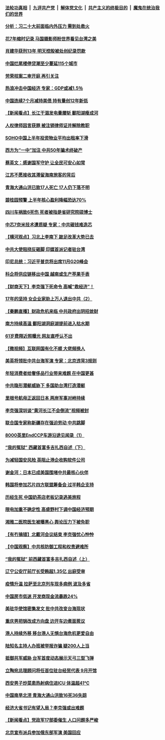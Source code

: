 ####  [法轮功真相](../../../../basic/blob/master/README.md?t=08191731) &nbsp;|&nbsp; [九评共产党](../../../../9ping.md/blob/master/README.md?t=08191731) &nbsp;|&nbsp; [解体党文化](../../../../jtdwh.md/blob/master/README.md?t=08191731)  &nbsp;|&nbsp; [共产主义的终极目的](../../../../gczydzjmd.md/blob/master/README.md?t=08191731) &nbsp;|&nbsp; [魔鬼在统治我们的世界](../../../../mgztzwmdsj.md/blob/master/README.md?t=08191731) 

#### [分析：习二十大前面临内外压力 需到处救火](../pages/nsc413/n13805569.md?t=08191731) 

#### [花7年缩时记录 马国摄影师盼世界看见台湾之美](../pages/nsc413/n13805866.md?t=08191731) 

#### [肖建华获刑13年 明天控股被处创纪录罚款](../pages/nsc413/n13805882.md?t=08191731) 

#### [中国烂尾楼停贷潮至少蔓延115个城市](../pages/nsc413/n13805842.md?t=08191731) 

#### [劳荣枝案二审开庭 再引关注](../pages/nsc413/n13805708.md?t=08191731) 

#### [热浪冲击中国经济 专家：GDP或减1.5％](../pages/nsc413/n13805839.md?t=08191731) 

#### [中国连续7个月减持美债 持有量创12年新低](../pages/nsc413/n13805844.md?t=08191731) 

#### [【新闻看点】长江干涸发电量腰斩 鄱阳湖瘦成河](../pages/nsc413/n13805563.md?t=08191731) 

#### [人权律师因言获罪 被注销律师证并解除教职](../pages/nsc413/n13805685.md?t=08191731) 

#### [SOHO中国上半年投资物业平均出租率下滑](../pages/nsc413/n13805833.md?t=08191731) 

#### [西方为“一中”加注 中共50年骗术终破产](../pages/nsc413/n13805808.md?t=08191731) 

#### [蔡英文：感谢国军守护 让全民可安心如常](../pages/nsc413/n13805682.md?t=08191731) 


#### [江苏不愿接收其滞留海南旅客的背后](../pages/nsc413/n13805654.md?t=08191731) 

#### [青海大通山洪已致17人死亡 17人仍下落不明](../pages/nsc413/n13805675.md?t=08191731) 

#### [碧桂园预警 上半年核心盈利降幅恐达70%](../pages/nsc413/n13805674.md?t=08191731) 

#### [四川车祸致6死伤 死者被指是省研究院硕博士](../pages/nsc413/n13805643.md?t=08191731) 

#### [中芯7奈米技术遭质疑 专家：中共砸钱难造芯](../pages/nsc413/n13805571.md?t=08191731) 

#### [【横河观点】习北上李南下 跛足改革大势已去](../pages/nsc413/n13805568.md?t=08191731) 

#### [中共大使阻挠反砸脚 印媒首派记者驻台湾](../pages/nsc413/n13805615.md?t=08191731) 

#### [印尼总统：习近平普京将出席11月G20峰会](../pages/nsc413/n13805558.md?t=08191731) 

#### [科企将供应链移出中国 越南或生产苹果手表](../pages/nsc413/n13805458.md?t=08191731) 

#### [【财商天下】李克强下死命令 高喊“救经济”！](../pages/nsc413/n13805539.md?t=08191731) 

#### [17年的坚持 女企业家助上万人退出中共（2）](../pages/nsc413/n13804755.md?t=08191731) 

#### [【秦鹏直播】财政危机来临 中共政府出阴招敛财](../pages/nsc413/n13805559.md?t=08191731) 

#### [南方持续高温 鄱阳湖洞庭湖提前进入枯水期](../pages/nsc413/n13805494.md?t=08191731) 

#### [61岁费翔近照曝光 网友直呼认不出](../pages/nsc413/n13805480.md?t=08191731) 

#### [【微视频】互联网国有化不顺 大佬频换人](../pages/nsc413/n13805352.md?t=08191731) 

#### [美英将领批中共台海军演 专家：北京违背3规则](../pages/nsc413/n13800444.md?t=08191731) 

#### [年轻消费者给奢侈品行业带来难题 在中国更甚](../pages/nsc413/n13805446.md?t=08191731) 

#### [中共隐形潜艇威胁下 多国助台湾打造潜艇](../pages/nsc413/n13805460.md?t=08191731) 

#### [里根号航母正返回日本 两岸军事对峙持续](../pages/nsc413/n13805423.md?t=08191731) 

#### [李克强深圳谈“黄河长江不会倒流”视频被封](../pages/nsc413/n13805089.md?t=08191731) 

#### [联合国专家称新疆存在强迫劳动 中共跳脚](../pages/nsc413/n13805421.md?t=08191731) 

#### [8000英里EndCCP车游沿途见闻录（1）](../pages/nsc413/n13804859.md?t=08191731) 

#### [“我的冤狱” 西藏首富多吉扎西自述（下）](../pages/nsc413/n13805367.md?t=08191731) 

#### [为减轻国安风险 英阻止港企收购软件公司](../pages/nsc413/n13805405.md?t=08191731) 

#### [谢金河：日本已成美国围堵中共最核心伙伴](../pages/nsc413/n13805139.md?t=08191731) 

#### [韩国将参加芯片四方联盟筹备会 过半韩企支持](../pages/nsc413/n13805246.md?t=08191731) 

#### [历经生死 中国奶茶店老板记录逃美旅程](../pages/nsc413/n13805185.md?t=08191731) 

#### [限电加重不确定性 高盛野村下调中国经济预期](../pages/nsc413/n13805099.md?t=08191731) 

#### [湘雅二医院医生被曝黑心 舆论压力下被免职](../pages/nsc413/n13805176.md?t=08191731) 

#### [【有冇搞错】北戴河会议结束 李克强忧心忡忡](../pages/nsc413/n13804836.md?t=08191731) 

#### [【中国观察】中共核防御工程和权贵避难所](../pages/nsc413/n13805135.md?t=08191731) 

#### [“我的冤狱” 前西藏首富多吉扎西自述（上）](../pages/nsc413/n13805057.md?t=08191731) 

#### [辽宁公安厅前厅长受贿超1.35亿 出庭受审](../pages/nsc413/n13805170.md?t=08191731) 

#### [疫情升温 拉萨至北京列车现多病例 波及多省](../pages/nsc413/n13805023.md?t=08191731) 

#### [中国房市低迷 开发商现金流暴跌24%](../pages/nsc413/n13805108.md?t=08191731) 

#### [美驻华使馆密集发文 批中共改变台海现状](../pages/nsc413/n13805136.md?t=08191731) 

#### [重庆男把锅改成方向盘 边开车边煮面惹议](../pages/nsc413/n13805147.md?t=08191731) 

#### [港人持续外移 移台港人无惧台海危机更爱自由](../pages/nsc413/n13805074.md?t=08191731) 

#### [陆知名主持人办班被举报诈骗 疑200人上当](../pages/nsc413/n13805100.md?t=08191731) 

#### [抵御共军威胁 台军首度动态展示天弓三型飞弹](../pages/nsc413/n13805024.md?t=08191731) 

#### [立陶宛总理顾问将任首位驻台经贸代表 9月开馆](../pages/nsc413/n13805054.md?t=08191731) 

#### [西安男子炒菜患热射病住进ICU 体温超41℃](../pages/nsc413/n13805038.md?t=08191731) 

#### [中国南旱北涝 青海大通山洪致16死36失踪](../pages/nsc413/n13804928.md?t=08191731) 

#### [经济大省书记有望入局？李克强或出难题](../pages/nsc413/n13804949.md?t=08191731) 

#### [【新闻看点】党政军17部委催生 人口问题多严峻](../pages/nsc413/n13804712.md?t=08191731) 

#### [北京宣布派兵参加俄东部军演 美国回应](../pages/nsc413/n13804899.md?t=08191731) 



